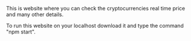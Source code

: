 This is website where you can check the cryptocurrencies real time price and many other details.

To run this website on your localhost 
download it and type the command "npm start".